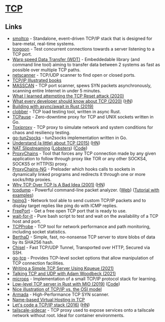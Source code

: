 # [TCP](https://en.wikipedia.org/wiki/Transmission_Control_Protocol)

## Links

- [smoltcp](https://github.com/smoltcp-rs/smoltcp) - Standalone, event-driven TCP/IP stack that is designed for bare-metal, real-time systems.
- [tcpgoon](https://github.com/dachad/tcpgoon) - Test concurrent connections towards a server listening to a TCP port.
- [Warp speed Data Transfer (WDT)](https://github.com/facebook/wdt) - Embeddedable library (and command line tool) aiming to transfer data between 2 systems as fast as possible over multiple TCP paths.
- [netscanner](https://github.com/R4yGM/netscanner) - TCP/UDP scanner to find open or closed ports.
- [TCP/IP Illustrated books](https://en.wikipedia.org/wiki/TCP/IP_Illustrated)
- [MASSCAN](https://github.com/robertdavidgraham/masscan) - TCP port scanner, spews SYN packets asynchronously, scanning entire Internet in under 5 minutes.
- [What I learned attempting the TCP Reset attack (2020)](http://squidarth.com/article/networking/2020/05/03/tcp-resets.html)
- [What every developer should know about TCP (2020)](https://robertovitillo.com/what-every-developer-should-know-about-tcp/) ([HN](https://news.ycombinator.com/item?id=23177607))
- [Building with async/await in Rust (2019)](https://ragona.com/posts/clobber_async_await)
- [clobber](https://github.com/ragona/clobber) - TCP load testing tool, written in async Rust.
- [TCPause](https://github.com/innogames/tcpause) - Zero-downtime proxy for TCP and UNIX sockets written in Go.
- [Toxiproxy](https://github.com/Shopify/toxiproxy) - TCP proxy to simulate network and system conditions for chaos and resiliency testing.
- [go-tun2socks](https://github.com/eycorsican/go-tun2socks) - tun2socks implementation written in Go.
- [Understand (a little) about TCP (2015)](https://jvns.ca/blog/2015/11/21/why-you-should-understand-a-little-about-tcp/) ([HN](https://news.ycombinator.com/item?id=24917460))
- [NAT Slipstreaming](https://samy.pl/slipstream/) ([Lobsters](https://lobste.rs/s/dbzbfo/nat_slipstreaming)) ([Code](https://github.com/samyk/slipstream))
- [ProxyChains](https://github.com/haad/proxychains) - Tool that forces any TCP connection made by any given application to follow through proxy like TOR or any other SOCKS4, SOCKS5 or HTTP(S) proxy.
- [ProxyChains-NG](https://github.com/rofl0r/proxychains-ng) - Preloader which hooks calls to sockets in dynamically linked programs and redirects it through one or more socks/http proxies.
- [Why TCP Over TCP Is A Bad Idea (2001)](http://sites.inka.de/~bigred/devel/tcp-tcp.html) ([HN](https://news.ycombinator.com/item?id=25080693))
- [tcpdump](https://github.com/the-tcpdump-group/tcpdump) - Powerful command-line packet analyzer. ([Web](https://www.tcpdump.org/)) ([Tutorial with examples](https://danielmiessler.com/study/tcpdump/))
- [hping3](https://github.com/antirez/hping) - Network tool able to send custom TCP/IP packets and to display target replies like ping do with ICMP replies.
- [FreePort](https://github.com/phayes/freeport) - Get a free open TCP port that is ready to use.
- [wait-for-it](https://github.com/vishnubob/wait-for-it) - Pure bash script to test and wait on the availability of a TCP host and port.
- [TCPProbe](https://github.com/mehrdadrad/tcpprobe) - TCP tool for network performance and path monitoring, including socket statistics.
- [BerthaD](https://github.com/bertha/berthad) - Simple, fast, no-nonsense TCP server to store blobs of data by its SHA256 hash.
- [Chisel](https://github.com/jpillora/chisel) - Fast TCP/UDP Tunnel, Transported over HTTP, Secured via SSH.
- [go-tcp](https://github.com/mikioh/tcp) - Provides TCP-level socket options that allow manipulation of TCP connection facilities.
- [Writing a Simple TCP Server Using Kqueue (2021)](https://dev.to/frosnerd/writing-a-simple-tcp-server-using-kqueue-cah)
- [Talking TCP and UDP with Adam Woodbeck (2021)](https://changelog.com/gotime/176)
- [microps](https://github.com/pandax381/microps) - Implementation of a small TCP/IP protocol stack for learning.
- [Low-level TCP server in Rust with MIO (2019)](https://sergey-melnychuk.github.io/2019/08/01/rust-mio-tcp-server/) ([Code](https://github.com/sergey-melnychuk/mio-tcp-server))
- [Nice illustration of TCP/IP vs. the OSI model](https://twitter.com/rtzll/status/1391459216771145728)
- [Armada](https://github.com/resyncgg/armada) - High-Performance TCP SYN scanner.
- [Name-based Virtual Hosting in TCP](http://www.litech.org/~brian/tcphosts/paper.html)
- [Let's code a TCP/IP stack (2016)](https://www.saminiir.com/lets-code-tcp-ip-stack-1-ethernet-arp/) ([HN](https://news.ycombinator.com/item?id=27654182))
- [tailscale-sidecar](https://github.com/markpash/tailscale-sidecar) - TCP proxy used to expose services onto a tailscale network without root. Ideal for container environments.
